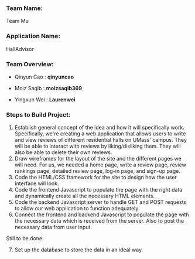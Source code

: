 ### **Team Name**: 
Team Mu

### **Application Name**: 
HallAdvisor

### **Team Overview**:
- Qinyun Cao : **qinyuncao**

- Moiz Saqib : **moizsaqib369**

- Yingxun Wei : **Laurenwei**

### **Steps to Build Project**:
1. Establish general concept of the idea and how it will specifically work. Specifically, we're creating a web application that allows users to write and view reviews of different residential halls on UMass' campus. They will be able to interact with reviews by liking/disliking them. They will also be able to delete their own reviews.
2. Draw wireframes for the layout of the site and the different pages we will need. For us, we needed a home page, write a review page, review rankings page, detailed review page, log-in page, and sign-up page.
3. Code the HTML/CSS framework for the site to design how the user interface will look.
4. Code the frontend Javascript to populate the page with the right data and dynamically create all the necessary HTML elements.
5. Code the backend Javascript server to handle GET and POST requests to allow our web application to function adequately.
6. Connect the frontend and backend Javascript to populate the page with the necessary data which is received from the server. Also to post the necessary data from user input.

Still to be done:

7. Set up the database to store the data in an ideal way.
